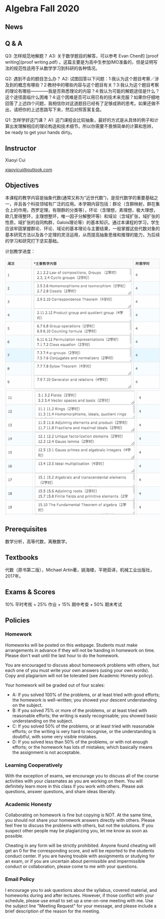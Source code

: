 # Algebra Fall 2020

## News

## Q & A

Q3: 怎样规范地解题？
A3: 关于数学题目的解答，可以参考 Evan Chen的 [proof writing](proof writing.pdf) 。这篇主要是为高中生参加IMO准备的，但是证明写法的规范性适用于从数学学习到科研的各种情况。

Q2: 遇到不会的题目怎么办？
A2: 试图回答以下问题：1:我认为这个题目考察／涉及到的概念有哪些？2:教材中的哪些内容与这个题目有关？3:我认为这个题目考察的理论有哪些————我是否熟悉理论的内容？4:我认为可能的解题途径是什么？这个途径面临什么困难？4:这个困难是否可以用已有的技术来克服？如果你仔细地回答了上述四个问题，我相信你对这道题目已经有了足够成熟的思考。如果还做不出，请把你的上述思路写下来，然后对照答案复盘。

Q1: 怎样学好这门课？
A1: 这门课程会比较抽象，最好的方式是从具体的例子和计算出发理解相应的理论构造和技术细节。所以你需要不畏惧简单的计算和思辨，be ready to get your hands dirty。

## Instructor

Xiaoyi Cui

xiaoyicui@outlook.com

## Objectives

本课程的教学内容是抽象代数(通常又称为“近世代数”)，是现代数学的重要基础之一，并且各个科技领域有广泛的应用。本学期内容包括：群论（含群映射，群在集合上的作用，西罗定理，有限群的分类等），环论（含理想，素理想，极大理想，欧几里得整环，主理想整环，唯一因子分解整环等）和域论（含域扩张，域扩张的性质，域扩张的自同构群，Galois理论等）的基本知识。通过本课程的学习，学生应该牢固掌握群论、环论、域论的基本理论与主要结果，一般掌握这些代数对象的基本研究方法以及各个定理的灵活运用，从而提高抽象思维和推理的能力，为后续的学习和研究打下坚实基础。

计划教学进度：

![第1-9周](/1-9.png)
![第11-19周](/11-19.png)


## Prerequisites

数学分析，高等代数，离散数学。

## Textbooks

代数（原书第二版），Michael Artin著，姚海楼，平艳茹译，机械工业出版社，2017年。

## Exams & Scores

10% 平时考核 + 25% 作业 + 15% 期中考查 + 50% 期末考试

## Policies

### Homework

Homeworks will be posted on this webpage. Students must make arrangements in advance if they will not be handing in homework on time. Please don't wait until the last hour to do the homework.

You are encouraged to discuss about homeowork problems with others, but each one of you must write your own answers (using your own words). Copy and plagiarism will not be tolerated (see Academic Honesty policy).

Your homework will be graded out of four scales:

+ A: If you solved 100% of the problems, or at least tried with good efforts; the homework is well-written; you showed your descent understanding on the subject. 
+ B: If you solved 75% or more of the problems, or at least tried with reasonable efforts; the writing is easily recognisable; you showed basic understanding on the subject. 
+ C: If you solved 50% of the problems, or at least tried with reasonable efforts; or the writing is very hard to recognise, or the understanding is doubtful, with some very visible mistakes. 
+ D: If you solved less than 50% of the problems, or with not enough efforts; or the homework has lots of mistakes; which basically means the assignment is not acceptable. 

### Learning Cooperatively

With the exception of exams, we encourage you to discuss all of the course activities with your classmates as you are working on them. You will definitely learn more in this class if you work with others. Please ask questions, answer questions, and share ideas liberally.

### Academic Honesty

Collaborating on homework is fine but copying is NOT. At the same time, you should not share your homework answers directly with others. Please feel free to discuss the problems with others, but not the solutions. If you suspect other people may be plagiarizing you, let me know as soon as possible. 

Cheating in any form will be strictly prohibited. Anyone found cheating will get an 0 for the corresponding score, and will be reported to the students conduct center. If you are having trouble with assignments or studying for an exam, or if you are uncertain about permissible and impermissible conduct or collaboration, please come to me with your questions.

### Email Policy

I encourage you to ask questions about the syllabus, covered material, and homeworks during and after lectures. However, if those conflict with your schedule, please use email to set up a one-on-one meeting with me. Use the subject line "Meeting Request" for your message, and please include a brief description of the reason for the meeting.
